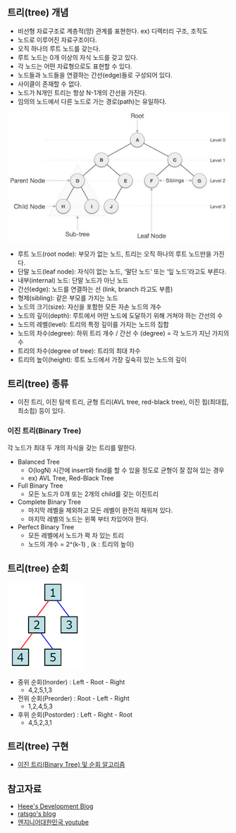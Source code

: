 ## 트리(tree) 개념
- 비선형 자료구조로 계층적(망) 관계를 표현한다. ex) 디렉터리 구조, 조직도
- 노드로 이루어진 자료구조이다.
- 오직 하나의 루트 노드를 갖는다.
- 루트 노드는 0개 이상의 자식 노드를 갖고 있다.
- 각 노드는 어떤 자료형으로도 표현할 수 있다.
- 노드들과 노드들을 연결하는 간선(edge)들로 구성되어 있다.
- 사이클이 존재할 수 없다.
- 노드가 N개인 트리는 항상 N-1개의 간선을 가진다.
- 임의의 노드에서 다른 노드로 가는 경로(path)는 유일하다.

![](https://github.com/hanull/TIL/blob/master/DataStructure/img/tree.png)

- 루트 노드(root node): 부모가 없는 노드, 트리는 오직 하나의 루트 노드만을 가진다.
- 단말 노드(leaf node): 자식이 없는 노드, ‘말단 노드’ 또는 ‘잎 노드’라고도 부른다.
- 내부(internal) 노드: 단말 노드가 아닌 노드
- 간선(edge): 노드를 연결하는 선 (link, branch 라고도 부름)
- 형제(sibling): 같은 부모를 가지는 노드
- 노드의 크기(size): 자신을 포함한 모든 자손 노드의 개수
- 노드의 깊이(depth): 루트에서 어떤 노드에 도달하기 위해 거쳐야 하는 간선의 수
- 노드의 레벨(level): 트리의 특정 깊이를 가지는 노드의 집합
- 노드의 차수(degree): 하위 트리 개수 / 간선 수 (degree) = 각 노드가 지닌 가지의 수
- 트리의 차수(degree of tree): 트리의 최대 차수
- 트리의 높이(height): 루트 노드에서 가장 깊숙히 있는 노드의 깊이


## 트리(tree) 종류
- 이진 트리, 이진 탐색 트리, 균형 트리(AVL tree, red-black tree), 이진 힙(최대힙, 최소힙) 등이 있다.

### 이진 트리(Binary Tree)
각 노드가 최대 두 개의 자식을 갖는 트리를 말한다.

- Balanced Tree
  - O(logN) 시간에 insert와 find를 할 수 있을 정도로 균형이 잘 잡혀 있는 경우
  - ex) AVL Tree, Red-Black Tree
- Full Binary Tree
  - 모든 노드가 0개 또는 2개의 child를 갖는 이진트리
- Complete Binary Tree
  - 마지막 레벨을 제외하고 모든 레벨이 완전히 채워져 있다.
  - 마지막 레벨의 노드는 왼쪽 부터 차있어야 한다.
- Perfect Binary Tree
  - 모든 레벨에서 노드가 꽉 차 있는 트리
  - 노드의 개수 = 2^(k-1) , (k : 트리의 높이)

## 트리(tree) 순회

![](https://github.com/hanull/TIL/blob/master/DataStructure/img/traversal.png)

- 중위 순회(Inorder) : Left - Root - Right
  - 4,2,5,1,3
- 전위 순회(Preorder) : Root - Left - Right
  - 1,2,4,5,3
- 후위 순회(Postorder) : Left - Right - Root
  - 4,5,2,3,1

## 트리(tree) 구현
- [이진 트리(Binary Tree) 및 순회 알고리즘]()


## 참고자료
- [Heee's Development Blog](https://gmlwjd9405.github.io/2018/08/12/data-structure-tree.html)
- [ratsgo's blog](https://ratsgo.github.io/data%20structure&algorithm/2017/10/21/tree/)
- [엔지니어대한민국 youtube](https://www.youtube.com/watch?v=LnxEBW29DOw&list=PLjSkJdbr_gFY8VgactUs6_Jc9Ke8cPzZP)
